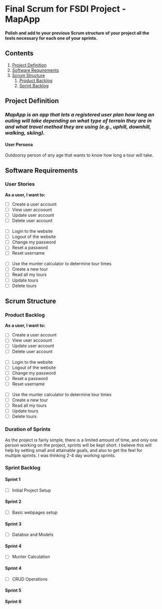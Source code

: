 # Final Scrum for FSDI Project - MapApp

#### Polish and add to your previous Scrum structure of your project all the tests necessary for each one of your sprints.

## Contents
1. [Project Definition](#project-definition)
2. [Software Requirements](#software-requirements)
3. [Scrum Structure](#scrum-structure)  
    1. [Product Backlog](#product-backlog)
    2. [Sprint Backlog](#sprint-backlog)

## Project Definition

### *MapApp is an app that lets a registered user plan how long an outing will take depending on what type of terrain they are in and what travel method they are using (e.g., uphill, downhill, walking, skiing).*

#### User Persona
Outdoorsy person of any age that wants to know how long a tour will take.

## Software Requirements

### User Stories

**As a user, I want to:**
- [ ] Create a user account
- [ ] View user accoount
- [ ] Update user account
- [ ] Delete user account  
  &nbsp;
- [ ] Login to the website
- [ ] Logout of the website
- [ ] Change my password
- [ ] Reset a password
- [ ] Reset username  
  &nbsp;
- [ ] Use the munter calculator to determine tour times
- [ ] Create a new tour
- [ ] Read all my tours
- [ ] Update tours
- [ ] Delete tours

## Scrum Structure

### Product Backlog

**As a user, I want to:**
- [ ] Create a user account
- [ ] View user accoount
- [ ] Update user account
- [ ] Delete user account  
&nbsp;
- [ ] Login to the website
- [ ] Logout of the website
- [ ] Change my password
- [ ] Reset a password
- [ ] Reset username  
&nbsp;
- [ ] Use the munter calculator to determine tour times
- [ ] Create a new tour
- [ ] Read all my tours
- [ ] Update tours
- [ ] Delete tours

### Duration of Sprints
As the project is fairly simple, there is a limited amount of time, and only one person working on the project, sprints will be kept short. I believe this will help by setting small and attainable goals, and also to get the feel for multiple sprints. I was thinking 2-4 day working sprints.

### Sprint Backlog

#### Sprint 1
- [ ] Initial Project Setup

#### Sprint 2
- [ ] Basic webpages setup

#### Sprint 3
- [ ] Databse and Models

#### Sprint 4
- [ ] Munter Calculation

#### Sprint 4
- [ ] CRUD Operations

#### Sprint 5
#### Sprint 6